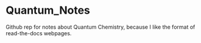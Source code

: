 # Quantum_Notes

Github rep for notes about Quantum Chemistry, because I like the format of read-the-docs webpages.